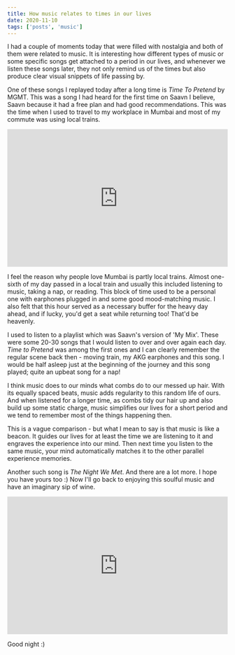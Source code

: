 ```yaml
---
title: How music relates to times in our lives
date: 2020-11-10
tags: ['posts', 'music']
---
```


I had a couple of moments today that were filled with nostalgia and both of them were related to music. It is interesting how different types of music or some specific songs get attached to a period in our lives, and whenever we listen these songs later, they not only remind us of the times but also produce clear visual snippets of life passing by.

One of these songs I replayed today after a long time is _Time To Pretend_ by MGMT. This was a song I had heard for the first time on Saavn I believe, Saavn because it had a free plan and had good recommendations. This was the time when I used to travel to my workplace in Mumbai and most of my commute was using local trains.

<iframe width="100%" height="315" src="https://www.youtube.com/embed/B9dSYgd5Elk" frameborder="0" allow="accelerometer; autoplay; clipboard-write; encrypted-media; gyroscope; picture-in-picture" allowfullscreen></iframe>

I feel the reason why people love Mumbai is partly local trains. Almost one-sixth of my day passed in a local train and usually this included listening to music, taking a nap, or reading. This block of time used to be a personal one with earphones plugged in and some good mood-matching music. I also felt that this hour served as a necessary buffer for the heavy day ahead, and if lucky, you'd get a seat while returning too! That'd be heavenly.

I used to listen to a playlist which was Saavn's version of 'My Mix'. These were some 20-30 songs that I would listen to over and over again each day. _Time to Pretend_ was among the first ones and I can clearly remember the regular scene back then - moving train, my AKG earphones and this song. I would be half asleep just at the beginning of the journey and this song played; quite an upbeat song for a nap!

I think music does to our minds what combs do to our messed up hair. With its equally spaced beats, music adds regularity to this random life of ours. And when listened for a longer time, as combs tidy our hair up and also build up some static charge, music simplifies our lives for a short period and we tend to remember most of the things happening then.

This is a vague comparison - but what I mean to say is that music is like a beacon. It guides our lives for at least the time we are listening to it and engraves the experience into our mind. Then next time you listen to the same music, your mind automatically matches it to the other parallel experience memories.

Another such song is _The Night We Met_. And there are a lot more. I hope you have yours too :) Now I'll go back to enjoying this soulful music and have an imaginary sip of wine.

<iframe width="100%" height="315" src="https://www.youtube.com/embed/wGF7PswOENQ" frameborder="0" allow="accelerometer; autoplay; clipboard-write; encrypted-media; gyroscope; picture-in-picture" allowfullscreen></iframe>

Good night :)
